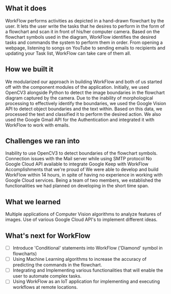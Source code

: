 ## What it does
WorkFlow performs activities as depicted in a hand-drawn flowchart by the user. It lets the user write the tasks that he desires to perform in the form of a flowchart and scan it in front of his/her computer camera. Based on the flowchart symbols used in the diagram, WorkFlow identifies the desired tasks and commands the system to perform them in order. From opening a webpage, listening to songs on YouTube to sending emails to recipients and updating your Task list, WorkFlow can take care of them all.

## How we built it
We modularized our approach in building WorkFlow and both of us started off with the component modules of the application. Initially, we used OpenCV3 alongside Python to detect the image boundaries in the flowchart diagram captured by the camera. Due to the inability of morphological processing to effectively identify the boundaries, we used the Google Vision API to detect object boundaries and the text within. Based on this data, we processed the text and classified it to perform the desired action. We also used the Google Gmail API for the Authentication and integrated it with WorkFlow to work with emails.

## Challenges we ran into
Inability to use OpenCV3 to detect boundaries of the flowchart symbols.
Connection issues with the Mail server while using SMTP protocol
No Google Cloud API available to integrate Google Keep with WorkFlow
Accomplishments that we're proud of
We were able to develop and build WorkFlow within 14 hours, in spite of having no experience in working with Google Cloud services. Being a team of two members, we established the functionalities we had planned on developing in the short time span.

## What we learned
Multiple applications of Computer Vision algorithms to analyze features of images.
Use of various Google Cloud API's to implement different ideas.

## What's next for WorkFlow
- [ ] Introduce 'Conditional' statements into WorkFlow ('Diamond' symbol in flowcharts)
- [ ] Using Machine Learning algorithms to increase the accuracy of predicting the commands in the flowchart.
- [ ] Integrating and Implementing various functionalities that will enable the user to automate complex tasks.
- [ ] Using WorkFlow as an IoT application for implementing and executing workflows at remote locations.
